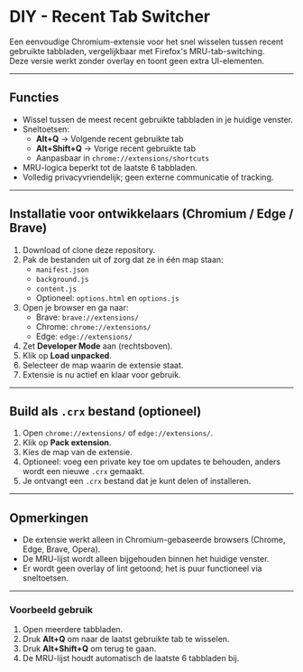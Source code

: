 # DIY - Recent Tab Switcher

Een eenvoudige Chromium-extensie voor het snel wisselen tussen recent gebruikte tabbladen, vergelijkbaar met Firefox's MRU-tab-switching.  
Deze versie werkt zonder overlay en toont geen extra UI-elementen.

---

## Functies

- Wissel tussen de meest recent gebruikte tabbladen in je huidige venster.
- Sneltoetsen:
  - **Alt+Q** → Volgende recent gebruikte tab
  - **Alt+Shift+Q** → Vorige recent gebruikte tab
  - Aanpasbaar in `chrome://extensions/shortcuts`
- MRU-logica beperkt tot de laatste 6 tabbladen.
- Volledig privacyvriendelijk; geen externe communicatie of tracking.

---

## Installatie voor ontwikkelaars (Chromium / Edge / Brave)

1. Download of clone deze repository.
2. Pak de bestanden uit of zorg dat ze in één map staan:
   - `manifest.json`
   - `background.js`
   - `content.js`
   - Optioneel: `options.html` en `options.js`
3. Open je browser en ga naar:
   - Brave: `brave://extensions/`
   - Chrome: `chrome://extensions/`
   - Edge: `edge://extensions/`
4. Zet **Developer Mode** aan (rechtsboven).
5. Klik op **Load unpacked**.
6. Selecteer de map waarin de extensie staat.
7. Extensie is nu actief en klaar voor gebruik.

---

## Build als `.crx` bestand (optioneel)

1. Open `chrome://extensions/` of `edge://extensions/`.
2. Klik op **Pack extension**.
3. Kies de map van de extensie.
4. Optioneel: voeg een private key toe om updates te behouden, anders wordt een nieuwe `.crx` gemaakt.
5. Je ontvangt een `.crx` bestand dat je kunt delen of installeren.

---

## Opmerkingen

- De extensie werkt alleen in Chromium-gebaseerde browsers (Chrome, Edge, Brave, Opera).
- De MRU-lijst wordt alleen bijgehouden binnen het huidige venster.
- Er wordt geen overlay of lint getoond; het is puur functioneel via sneltoetsen.

---

### Voorbeeld gebruik

1. Open meerdere tabbladen.
2. Druk **Alt+Q** om naar de laatst gebruikte tab te wisselen.
3. Druk **Alt+Shift+Q** om terug te gaan.
4. De MRU-lijst houdt automatisch de laatste 6 tabbladen bij.
